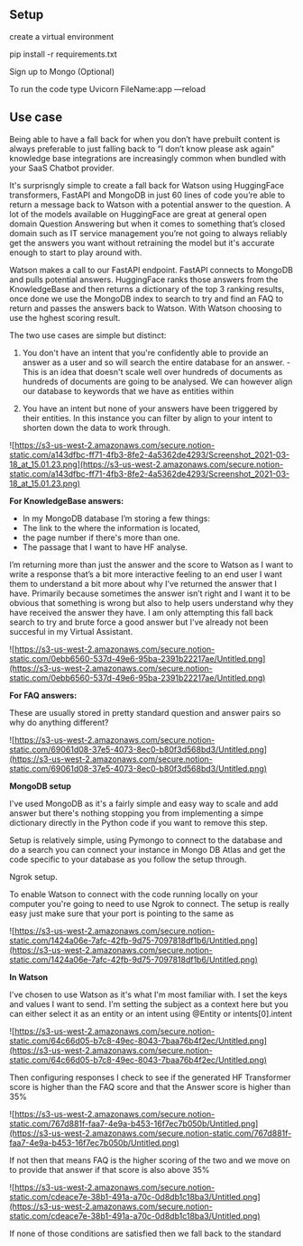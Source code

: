 ## Setup

create a virtual environment

pip install -r requirements.txt

Sign up to Mongo (Optional)

To run the code type Uvicorn FileName:app —reload

## **Use case**

Being able to have a fall back for when you don’t have prebuilt content is always preferable to just falling back to “I don’t know please ask again” knowledge base integrations are increasingly common when bundled with your SaaS Chatbot provider.

It's surprisngly simple to create a fall back for Watson using HuggingFace transformers, FastAPI and MongoDB in just 60 lines of code you’re able to return a message back to Watson with a potential answer to the question. A lot of the models available on HuggingFace are great at general open domain Question Answering but when it comes to something that’s closed domain such as IT service management you’re not going to always reliably get the answers you want without retraining the model but it's accurate enough to start to play around with. 

Watson makes a call to our FastAPI endpoint. FastAPI connects to MongoDB and pulls potential answers. HuggingFace ranks those answers from the KnowledgeBase and then returns a dictionary of the top 3 ranking results, once done we use the MongoDB index to search to try and find an FAQ to return and passes the answers back to Watson. With Watson choosing to use the hghest scoring result.

The two use cases are simple but distinct:

1) You don't have an intent that you're confidently able to provide an answer as a user and so will search the entire database for an answer. - This is an idea that doesn't scale well over hundreds of documents as hundreds of documents are going to be analysed. We can however align our database to keywords that we have as entities within 

2) You have an intent but none of your answers have been triggered by their entities. In this instance you can filter by align to your intent to shorten down the data to work through.

![https://s3-us-west-2.amazonaws.com/secure.notion-static.com/a143dfbc-ff71-4fb3-8fe2-4a5362de4293/Screenshot_2021-03-18_at_15.01.23.png](https://s3-us-west-2.amazonaws.com/secure.notion-static.com/a143dfbc-ff71-4fb3-8fe2-4a5362de4293/Screenshot_2021-03-18_at_15.01.23.png)

**For KnowledgeBase answers:**

- In my MongoDB database I’m storing a few things:
- The link to the where the information is located,
- the page number if there's more than one.
- The passage that I want to have HF analyse.

I’m returning more than just the answer and the score to Watson as I want to write a response that’s a bit more interactive feeling to an end user I want them to understand a bit more about why I’ve returned the answer that I have. Primarily because sometimes the answer isn’t right and I want it to be obvious that something is wrong but also to help users understand why they have received the answer they have. I am only attempting this fall back search to try and brute force a good answer but I've already not been succesful in my Virtual Assistant. 

![https://s3-us-west-2.amazonaws.com/secure.notion-static.com/0ebb6560-537d-49e6-95ba-2391b22217ae/Untitled.png](https://s3-us-west-2.amazonaws.com/secure.notion-static.com/0ebb6560-537d-49e6-95ba-2391b22217ae/Untitled.png)

**For FAQ answers:**

These are usually stored in pretty standard question and answer pairs so why do anything different?

![https://s3-us-west-2.amazonaws.com/secure.notion-static.com/69061d08-37e5-4073-8ec0-b80f3d568bd3/Untitled.png](https://s3-us-west-2.amazonaws.com/secure.notion-static.com/69061d08-37e5-4073-8ec0-b80f3d568bd3/Untitled.png)

**MongoDB setup**

I've used MongoDB as it's a fairly simple and easy way to scale and add answer but there's nothing stopping you from implementing a simpe dictionary directly in the Python code if you want to remove this step. 

Setup is relatively simple, using Pymongo to connect to the database and do a search you can connect your instance in Mongo DB Atlas and get the code specific to your database as you follow the setup through. 

Ngrok setup. 

To enable Watson to connect with the code running locally on your computer you're going to need to use Ngrok to connect. The setup is really easy just make sure that your port is pointing to the same as 

![https://s3-us-west-2.amazonaws.com/secure.notion-static.com/1424a06e-7afc-42fb-9d75-7097818df1b6/Untitled.png](https://s3-us-west-2.amazonaws.com/secure.notion-static.com/1424a06e-7afc-42fb-9d75-7097818df1b6/Untitled.png)

**In Watson**

I've chosen to use Watson as it's what I'm most familiar with. I set the keys and values I want to send. I'm setting the subject as a context here but you can either select it as an entity or an intent using @Entity or intents[0].intent

![https://s3-us-west-2.amazonaws.com/secure.notion-static.com/64c66d05-b7c8-49ec-8043-7baa76b4f2ec/Untitled.png](https://s3-us-west-2.amazonaws.com/secure.notion-static.com/64c66d05-b7c8-49ec-8043-7baa76b4f2ec/Untitled.png)

Then configuring responses I check to see if the generated HF Transformer score is higher than the FAQ score and that the Answer score is higher than 35%

![https://s3-us-west-2.amazonaws.com/secure.notion-static.com/767d881f-faa7-4e9a-b453-16f7ec7b050b/Untitled.png](https://s3-us-west-2.amazonaws.com/secure.notion-static.com/767d881f-faa7-4e9a-b453-16f7ec7b050b/Untitled.png)

If not then that means FAQ is the higher scoring of the two and we move on to provide that answer if that score is also above 35%

![https://s3-us-west-2.amazonaws.com/secure.notion-static.com/cdeace7e-38b1-491a-a70c-0d8db1c18ba3/Untitled.png](https://s3-us-west-2.amazonaws.com/secure.notion-static.com/cdeace7e-38b1-491a-a70c-0d8db1c18ba3/Untitled.png)

If none of those conditions are satisfied then we fall back to the standard
